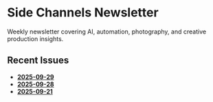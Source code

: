 # Side Channels Newsletter

Weekly newsletter covering AI, automation, photography, and creative production insights.

## Recent Issues

- **[2025-09-29](https://substack.banast.as/newsletters/2025-09-29_SideChannels)**
- **[2025-09-28](https://substack.banast.as/newsletters/2025-09-28_SideChannels)**
- **[2025-09-21](https://substack.banast.as/newsletters/2025-09-21_SideChannels)**
